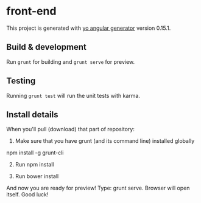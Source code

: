 # front-end

This project is generated with [yo angular generator](https://github.com/yeoman/generator-angular)
version 0.15.1.

## Build & development

Run `grunt` for building and `grunt serve` for preview.

## Testing

Running `grunt test` will run the unit tests with karma.

## Install details

When you'll pull (download) that part of repository:

1. Make sure that you have grunt (and its command line) installed globally

npm install -g grunt-cli

2. Run   npm install
   
3. Run   bower install


And now you are ready for preview! Type:   grunt serve. Browser will open itself. Good luck!
